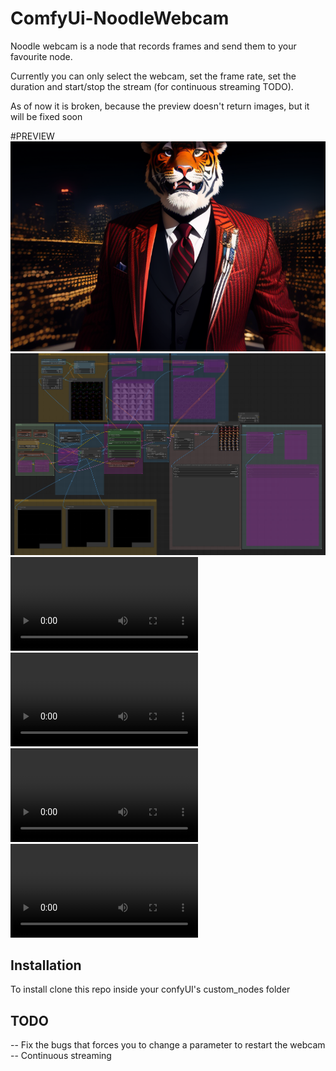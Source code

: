 # ComfyUi-NoodleWebcam
Noodle webcam is a node that records frames and send them to your favourite node.

Currently you can only select the webcam, set the frame rate, set the duration and start/stop the stream (for continuous streaming TODO). 

As of now it is broken, because the preview doesn't return images, but it will be fixed soon

#PREVIEW
![Tiger workflow](https://github.com/Niutonian/ComfyUi-NoodleWebcam/blob/main/workflow/webcamNode.png)
![Tiger workflow](https://github.com/Niutonian/ComfyUi-NoodleWebcam/blob/main/workflow/workflow.png)
![WebcamToOpenPoseDW](https://github.com/Niutonian/ComfyUi-NoodleWebcam/blob/main/workflow/webcamNode_OpPDW.mp4)
![WebcamToDepth](https://github.com/Niutonian/ComfyUi-NoodleWebcam/blob/main/workflow/webcamNode_depth.mp4)
![WebcamToDepthInvert](https://github.com/Niutonian/ComfyUi-NoodleWebcam/blob/main/workflow/webcamNode_depth_invert.mp4)
![WebcamNode](https://github.com/Niutonian/ComfyUi-NoodleWebcam/blob/main/workflow/webcamNode.mp4)


## Installation
To install clone this repo inside your confyUI's custom_nodes folder


## TODO
-- Fix the bugs that forces you to change a parameter to restart the webcam
-- Continuous streaming
